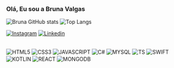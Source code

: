 ### Olá, Eu sou a Bruna Valgas

![Bruna GitHub stats](https://github-readme-stats.vercel.app/api?username=brunavalgas&show_icons=true&theme=synthwave)
![Top Langs](https://github-readme-stats.vercel.app/api/top-langs/?username=anuraghazra&layout=compact&theme=synthwave)

[![Instagram](https://img.shields.io/badge/Instagram-E4405F?style=for-the-badge&logo=instagram&logoColor=white)](https://www.instagram.com/bruna.valgas/?next=%2F)
[![Linkedin](https://img.shields.io/badge/LinkedIn-0077B5?style=for-the-badge&logo=linkedin&logoColor=white)](https://www.linkedin.com/in/bruna-valgas-araujo?lipi=urn%3Ali%3Apage%3Ad_flagship3_profile_view_base_contact_details%3BOzuitrz3TryIsSSuqRP67Q%3D%3D)

<div style= "display: inline-block"><br>

<img align="center" alt="HTML5" src="https://img.shields.io/badge/HTML5-E34F26?style=for-the-badge&logo=html5&logoColor=white">

<img align="center" alt="CSS3" src="https://img.shields.io/badge/CSS3-1572B6?style=for-the-badge&logo=css3&logoColor=white">

<img align="center" alt="JAVASCRIPT" src="https://img.shields.io/badge/JavaScript-323330?style=for-the-badge&logo=javascript&logoColor=F7DF1E">

<img align="center" alt="C#" src="https://img.shields.io/badge/C%23-239120?style=for-the-badge&logo=c-sharp&logoColor=white">

<img align="center" alt="MYSQL" src="https://img.shields.io/badge/MySQL-00000F?style=for-the-badge&logo=mysql&logoColor=white">

<img align="center" alt="TS" src="https://img.shields.io/badge/TypeScript-007ACC?style=for-the-badge&logo=typescript&logoColor=white">

<img align="center" alt="SWIFT" src="https://img.shields.io/badge/Swift-FA7343?style=for-the-badge&logo=swift&logoColor=white">

<img align="center" alt="KOTLIN" src="https://img.shields.io/badge/Kotlin-0095D5?&style=for-the-badge&logo=kotlin&logoColor=white">

<img align="center" alt="REACT" src="https://img.shields.io/badge/React-20232A?style=for-the-badge&logo=react&logoColor=61DAFB">

<img align="center" alt="MONGODB" src="https://img.shields.io/badge/MongoDB-4EA94B?style=for-the-badge&logo=mongodb&logoColor=white">

</div>


